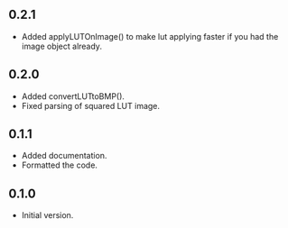 ## 0.2.1

- Added applyLUTOnImage() to make lut applying faster if you had the image object already.


## 0.2.0

- Added convertLUTtoBMP().
- Fixed parsing of squared LUT image.


## 0.1.1

- Added documentation.
- Formatted the code.


## 0.1.0

- Initial version.
